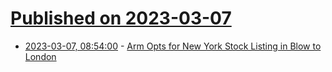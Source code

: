 # [Published on 2023-03-07](index.md)

* [2023-03-07, 08:54:00](https://soylentnews.org/article.pl?sid=23/03/06/1256255&from=rss) - [Arm Opts for New York Stock Listing in Blow to London](https://soylentnews.org/article.pl?sid=23/03/06/1256255&from=rss)
